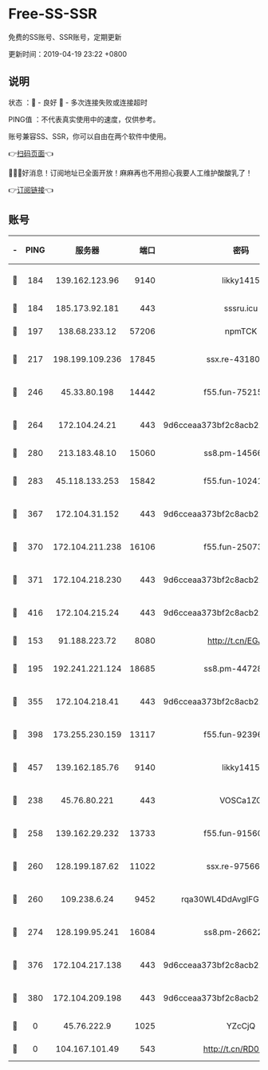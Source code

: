 # Free-SS-SSR

免费的SS账号、SSR账号，定期更新

更新时间：2019-04-19 23:22 +0800

## 说明

状态     ：🙂 - 良好 🙁 - 多次连接失败或连接超时

PING值   ：不代表真实使用中的速度，仅供参考。

账号兼容SS、SSR，你可以自由在两个软件中使用。

👉[扫码页面](https://liesauer.github.io/Free-SS-SSR/)👈

🎉🎉🎉好消息！订阅地址已全面开放！麻麻再也不用担心我要人工维护酸酸乳了！

👉[订阅链接](https://www.liesauer.net/yogurt/subscribe?ACCESS_TOKEN=DAYxR3mMaZAsaqUb)👈

## 账号

|-|PING|服务器|端口|密码|加密方式|区域|
|:----:|:----:|:-----:|-----:|:----:|:----:|:----:|
|🙂|184|139.162.123.96|9140|likky1415|aes-256-cfb|JP|
|🙂|184|185.173.92.181|443|sssru.icu|rc4-md5|RU|
|🙂|197|138.68.233.12|57206|npmTCK|rc4-md5|US|
|🙂|217|198.199.109.236|17845|ssx.re-43180441|aes-256-cfb|US|
|🙂|246|45.33.80.198|14442|f55.fun-75215142|aes-256-cfb|US|
|🙂|264|172.104.24.21|443|9d6cceaa373bf2c8acb22e60b6a58be6|aes-256-cfb|US|
|🙂|280|213.183.48.10|15060|ss8.pm-14566279|rc4-md5|RU|
|🙂|283|45.118.133.253|15842|f55.fun-10241110|aes-256-cfb|SG|
|🙂|367|172.104.31.152|443|9d6cceaa373bf2c8acb22e60b6a58be6|aes-256-cfb|US|
|🙂|370|172.104.211.238|16106|f55.fun-25073452|aes-256-cfb|US|
|🙂|371|172.104.218.230|443|9d6cceaa373bf2c8acb22e60b6a58be6|aes-256-cfb|US|
|🙂|416|172.104.215.24|443|9d6cceaa373bf2c8acb22e60b6a58be6|aes-256-cfb|US|
|🙂|153|91.188.223.72|8080|http://t.cn/EGJIyrl|rc4-md5|RU|
|🙂|195|192.241.221.124|18685|ss8.pm-44728015|aes-256-cfb|US|
|🙂|355|172.104.218.41|443|9d6cceaa373bf2c8acb22e60b6a58be6|aes-256-cfb|US|
|🙂|398|173.255.230.159|13117|f55.fun-92396656|aes-256-cfb|US|
|🙂|457|139.162.185.76|9140|likky1415|aes-256-cfb|DE|
|🙁|238|45.76.80.221|443|VOSCa1ZG|aes-256-cfb|DE|
|🙁|258|139.162.29.232|13733|f55.fun-91560266|aes-256-cfb|SG|
|🙁|260|128.199.187.62|11022|ssx.re-97566923|aes-256-cfb|SG|
|🙁|260|109.238.6.24|9452|rqa30WL4DdAvgIFG6Fs3znzTa|aes-256-cfb|FR|
|🙁|274|128.199.95.241|16084|ss8.pm-26622330|aes-256-cfb|SG|
|🙁|376|172.104.217.138|443|9d6cceaa373bf2c8acb22e60b6a58be6|aes-256-cfb|US|
|🙁|380|172.104.209.198|443|9d6cceaa373bf2c8acb22e60b6a58be6|aes-256-cfb|US|
|🙁|0|45.76.222.9|1025|YZcCjQ|rc4-md5|JP|
|🙁|0|104.167.101.49|543|http://t.cn/RD0D7sx|rc4-md5|CA|
